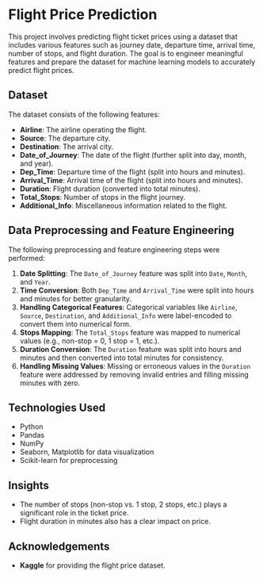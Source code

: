 # Flight Price Prediction

This project involves predicting flight ticket prices using a dataset that includes various features such as journey date, departure time, arrival time, number of stops, and flight duration. The goal is to engineer meaningful features and prepare the dataset for machine learning models to accurately predict flight prices.

## Dataset

The dataset consists of the following features:
- **Airline**: The airline operating the flight.
- **Source**: The departure city.
- **Destination**: The arrival city.
- **Date_of_Journey**: The date of the flight (further split into day, month, and year).
- **Dep_Time**: Departure time of the flight (split into hours and minutes).
- **Arrival_Time**: Arrival time of the flight (split into hours and minutes).
- **Duration**: Flight duration (converted into total minutes).
- **Total_Stops**: Number of stops in the flight journey.
- **Additional_Info**: Miscellaneous information related to the flight.

## Data Preprocessing and Feature Engineering

The following preprocessing and feature engineering steps were performed:
1. **Date Splitting**: The `Date_of_Journey` feature was split into `Date`, `Month`, and `Year`.
2. **Time Conversion**: Both `Dep_Time` and `Arrival_Time` were split into hours and minutes for better granularity.
3. **Handling Categorical Features**: Categorical variables like `Airline`, `Source`, `Destination`, and `Additional_Info` were label-encoded to convert them into numerical form.
4. **Stops Mapping**: The `Total_Stops` feature was mapped to numerical values (e.g., non-stop = 0, 1 stop = 1, etc.).
5. **Duration Conversion**: The `Duration` feature was split into hours and minutes and then converted into total minutes for consistency.
6. **Handling Missing Values**: Missing or erroneous values in the `Duration` feature were addressed by removing invalid entries and filling missing minutes with zero.

## Technologies Used

- Python
- Pandas
- NumPy
- Seaborn, Matplotlib for data visualization
- Scikit-learn for preprocessing

## Insights

- The number of stops (non-stop vs. 1 stop, 2 stops, etc.) plays a significant role in the ticket price.
- Flight duration in minutes also has a clear impact on price.

## Acknowledgements

- **Kaggle** for providing the flight price dataset.
